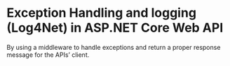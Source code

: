 Exception Handling and logging (Log4Net) in ASP.NET Core Web API
=================================================
By using a middleware to handle exceptions and return a proper response message for the APIs’ client.